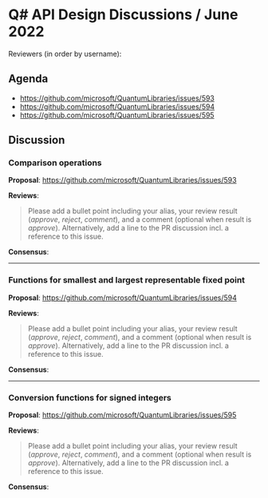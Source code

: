 # Q# API Design Discussions / June 2022

Reviewers (in order by username):

## Agenda

- https://github.com/microsoft/QuantumLibraries/issues/593
- https://github.com/microsoft/QuantumLibraries/issues/594
- https://github.com/microsoft/QuantumLibraries/issues/595

## Discussion

### Comparison operations

**Proposal**: https://github.com/microsoft/QuantumLibraries/issues/593

**Reviews**:
> Please add a bullet point including your alias, your review result (*approve*, *reject*, *comment*), and a comment (optional when result is *approve*).  Alternatively, add a line to the PR discussion incl. a reference to this issue.

**Consensus**:

---

### Functions for smallest and largest representable fixed point

**Proposal**: https://github.com/microsoft/QuantumLibraries/issues/594

**Reviews**:
> Please add a bullet point including your alias, your review result (*approve*, *reject*, *comment*), and a comment (optional when result is *approve*).  Alternatively, add a line to the PR discussion incl. a reference to this issue.

**Consensus**:

---

### Conversion functions for signed integers

**Proposal**: https://github.com/microsoft/QuantumLibraries/issues/595

**Reviews**:
> Please add a bullet point including your alias, your review result (*approve*, *reject*, *comment*), and a comment (optional when result is *approve*).  Alternatively, add a line to the PR discussion incl. a reference to this issue.

**Consensus**:
